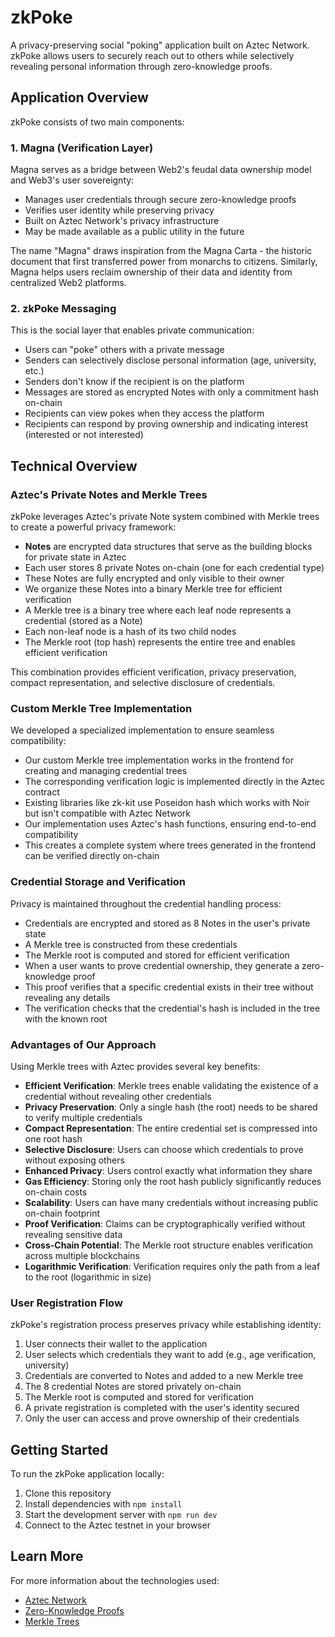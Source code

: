 # zkPoke

A privacy-preserving social "poking" application built on Aztec Network. zkPoke allows users to securely reach out to others while selectively revealing personal information through zero-knowledge proofs.

## Application Overview

zkPoke consists of two main components:

### 1. Magna (Verification Layer)

Magna serves as a bridge between Web2's feudal data ownership model and Web3's user sovereignty:

- Manages user credentials through secure zero-knowledge proofs
- Verifies user identity while preserving privacy
- Built on Aztec Network's privacy infrastructure
- May be made available as a public utility in the future

The name "Magna" draws inspiration from the Magna Carta - the historic document that first transferred power from monarchs to citizens. Similarly, Magna helps users reclaim ownership of their data and identity from centralized Web2 platforms.

### 2. zkPoke Messaging

This is the social layer that enables private communication:

- Users can "poke" others with a private message
- Senders can selectively disclose personal information (age, university, etc.)
- Senders don't know if the recipient is on the platform
- Messages are stored as encrypted Notes with only a commitment hash on-chain
- Recipients can view pokes when they access the platform
- Recipients can respond by proving ownership and indicating interest (interested or not interested)

## Technical Overview

### Aztec's Private Notes and Merkle Trees

zkPoke leverages Aztec's private Note system combined with Merkle trees to create a powerful privacy framework:

- **Notes** are encrypted data structures that serve as the building blocks for private state in Aztec
- Each user stores 8 private Notes on-chain (one for each credential type)
- These Notes are fully encrypted and only visible to their owner
- We organize these Notes into a binary Merkle tree for efficient verification
- A Merkle tree is a binary tree where each leaf node represents a credential (stored as a Note)
- Each non-leaf node is a hash of its two child nodes
- The Merkle root (top hash) represents the entire tree and enables efficient verification

This combination provides efficient verification, privacy preservation, compact representation, and selective disclosure of credentials.

### Custom Merkle Tree Implementation

We developed a specialized implementation to ensure seamless compatibility:

- Our custom Merkle tree implementation works in the frontend for creating and managing credential trees
- The corresponding verification logic is implemented directly in the Aztec contract
- Existing libraries like zk-kit use Poseidon hash which works with Noir but isn't compatible with Aztec Network
- Our implementation uses Aztec's hash functions, ensuring end-to-end compatibility
- This creates a complete system where trees generated in the frontend can be verified directly on-chain

### Credential Storage and Verification

Privacy is maintained throughout the credential handling process:

- Credentials are encrypted and stored as 8 Notes in the user's private state
- A Merkle tree is constructed from these credentials
- The Merkle root is computed and stored for efficient verification
- When a user wants to prove credential ownership, they generate a zero-knowledge proof
- This proof verifies that a specific credential exists in their tree without revealing any details
- The verification checks that the credential's hash is included in the tree with the known root

### Advantages of Our Approach

Using Merkle trees with Aztec provides several key benefits:

- **Efficient Verification**: Merkle trees enable validating the existence of a credential without revealing other credentials
- **Privacy Preservation**: Only a single hash (the root) needs to be shared to verify multiple credentials
- **Compact Representation**: The entire credential set is compressed into one root hash
- **Selective Disclosure**: Users can choose which credentials to prove without exposing others
- **Enhanced Privacy**: Users control exactly what information they share
- **Gas Efficiency**: Storing only the root hash publicly significantly reduces on-chain costs
- **Scalability**: Users can have many credentials without increasing public on-chain footprint
- **Proof Verification**: Claims can be cryptographically verified without revealing sensitive data
- **Cross-Chain Potential**: The Merkle root structure enables verification across multiple blockchains
- **Logarithmic Verification**: Verification requires only the path from a leaf to the root (logarithmic in size)

### User Registration Flow

zkPoke's registration process preserves privacy while establishing identity:

1. User connects their wallet to the application
2. User selects which credentials they want to add (e.g., age verification, university)
3. Credentials are converted to Notes and added to a new Merkle tree
4. The 8 credential Notes are stored privately on-chain
5. The Merkle root is computed and stored for verification
6. A private registration is completed with the user's identity secured
7. Only the user can access and prove ownership of their credentials

## Getting Started

To run the zkPoke application locally:

1. Clone this repository
2. Install dependencies with `npm install`
3. Start the development server with `npm run dev`
4. Connect to the Aztec testnet in your browser

## Learn More

For more information about the technologies used:

- [Aztec Network](https://aztec.network/)
- [Zero-Knowledge Proofs](https://ethereum.org/en/zero-knowledge-proofs/)
- [Merkle Trees](https://ethereum.org/en/developers/tutorials/merkle-proofs-for-offline-data-integrity/)
